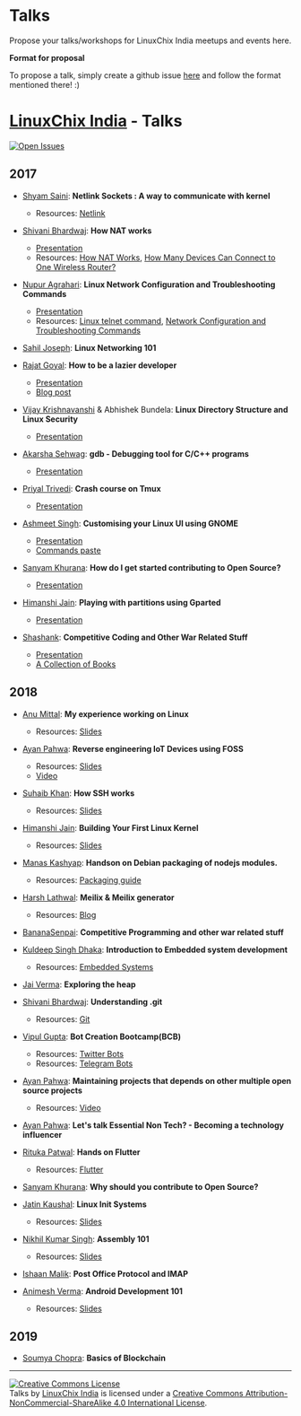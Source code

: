 # Talks


Propose your talks/workshops for LinuxChix India meetups and events here.


**Format for proposal**

To propose a talk, simply create a github issue [here][new-talk-proposal] and follow the format mentioned there! :)


[LinuxChix India] - Talks
=============
 [![Open Issues](https://img.shields.io/github/issues/linuxchixindia/talks.svg)](https://github.com/linuxchixindia/talks/issues?q=is%3Aopen+)


## 2017
* [Shyam Saini](https://github.com/mysticTot): **Netlink Sockets : A way to communicate with kernel**
	* Resources: [Netlink](https://en.wikipedia.org/wiki/Netlink)

* [Shivani Bhardwaj](https://github.com/shivan1b): **How NAT works**
	* [Presentation](http://slides.com/shivanibhardwaj/how-nat-works#/)
	* Resources: [How NAT Works](http://computer.howstuffworks.com/nat.htm), [How Many Devices Can Connect to One Wireless Router?](https://www.lifewire.com/how-many-devices-can-share-a-wifi-network-818298)
	
* [Nupur Agrahari](https://github.com/nupuragrahari): **Linux Network Configuration and Troubleshooting Commands**
	* [Presentation](https://docs.google.com/presentation/d/1bAXFgUSfaCpQ9Ce9bwLld7Yb5ySpBOSj9SxexNlMLzc/edit#slide=id.p)
	* Resources: [Linux telnet command](https://www.computerhope.com/unix/utelnet.htm), [Network Configuration and Troubleshooting Commands](https://www.tecmint.com/linux-network-configuration-and-troubleshooting-commands/)
	
* [Sahil Joseph](https://github.com/Warlord77): **Linux Networking 101**

* [Rajat Goyal](): **How to be a lazier developer**
	* [Presentation](http://slides.com/rajat404/shell_config)
	* [Blog post](https://medium.com/@rajat404/dev-setup-terminal-a0a3a23db47c)

* [Vijay Krishnavanshi](https://github.com/vijaykrishnavanshi) & Abhishek Bundela: **Linux Directory Structure and Linux Security**
	* [Presentation](http://slides.com/vijaykrishnavanshi/hello)

* [Akarsha Sehwag](https://github.com/aksh98): **gdb - Debugging tool for C/C++ programs**
	* [Presentation](https://github.com/LinuxChixIndia/talks/files/1062188/GNU.debugger.pdf)

* [Priyal Trivedi](https://github.com/Priyal-Trivedi): **Crash course on Tmux**
	* [Presentation](http://slides.com/priyaltrivedi-1/tmux-terminal-multiplexer#/)

* [Ashmeet Singh](https://github.com/meetsha): **Customising your Linux UI using GNOME**
	* [Presentation](https://drive.google.com/file/d/0Bzt1ZPbjYd_2enNfQjZGc0FSd2M/view?usp=sharing)
	* [Commands paste](https://pastebin.com/6nqSvWuZ)

* [Sanyam Khurana](http://www.sanyamkhurana.com/): **How do I get started contributing to Open Source?**
    * [Presentation](http://www.sanyamkhurana.com/presentations/foss/#/)

* [Himanshi Jain](https://github.com/HimanshiJain): **Playing with partitions using Gparted**
	* [Presentation](https://drive.google.com/open?id=1-uirLJ9HPTCvKoY-7Op1vZWaZPlKb8JxQLwWfy-yL_c)

* [Shashank](https://github.com/lbsrex): **Competitive Coding and Other War Related Stuff**
	* [Presentation](https://drive.google.com/open?id=1P9GNGPXcY1j3TNUfE56mve7kQsIn5ar90NsFyvkvPZ0)
	* [A Collection of Books](https://drive.google.com/open?id=0B1EkH2evW0JORVNPVVVDMm0wOUU)
## 2018
* [Anu Mittal](https://github.com/anumittal): **My experience working on Linux**
	* Resources: [Slides](https://drive.google.com/file/d/0B9XiOPGG2l_vcTNNcEVhVjV1RnM/view)
* [Ayan Pahwa](https://github.com/iayanpahwa): **Reverse engineering IoT Devices using FOSS**
	* Resources: [Slides](https://www.slideshare.net/AyanPahwa1/reverse-engineering-iot-devices-86475004)	
	* [Video](https://www.youtube.com/watch?v=g1_8cY--fIM)
* [Suhaib Khan](https://github.com/suheb): **How SSH works**
	* Resources: [Slides](https://drive.google.com/file/d/0B52KsQVy2Z4TZ1dxdVdrck9Eanc/view)	
	
* [Himanshi Jain](https://github.com/mysticTot): **Building Your First Linux Kernel**
	* Resources: [Slides](https://docs.google.com/presentation/d/1LF5wu4Mu9Zuj-FtPzj_Zxd75KHzJZUxQxC5GUQZ0RFw/edit?usp=sharing)
* [Manas Kashyap](https://github.com/Manas-kashyap): **Handson on Debian packaging of nodejs modules.**
	* Resources: [Packaging guide](https://github.com/linuxchixin/talks/files/1691623/Debian_packaging.pdf)
* [Harsh Lathwal](https://github.com/xeon-zolt ): **Meilix & Meilix generator**
	* Resources: [Blog](http://blog.fossasia.org/author/xeon-zolt)
* [BananaSenpai](https://github.com/BananaSenpai): **Competitive Programming and other war related stuff**
* [Kuldeep Singh Dhaka](https://github.com/kuldeepdhaka): **Introduction to Embedded system development**
	* Resources: [Embedded Systems](https://en.wikipedia.org/wiki/Embedded_system)
* [Jai Verma](https://github.com/jaiverma): **Exploring the heap**
* [Shivani Bhardwaj](https://github.com/shivan1b): **Understanding .git**
	* Resources: [Git](https://medium.freecodecamp.org/understanding-git-for-real-by-exploring-the-git-directory-1e079c15b807)
* [Vipul Gupta](https://github.com/kuldeepdhaka): **Bot Creation Bootcamp(BCB)**
	* Resources: [Twitter Bots](https://slides.com/vipulgupta2048/2itterbots)	
	* Resources: [Telegram Bots](https://slides.com/realslimshanky/tbotpython)
* [Ayan Pahwa](https://github.com/iayanpahwa): **Maintaining projects that depends on other multiple open source projects**
	* Resources: [Video](https://www.youtube.com/watch?v=a_Ua0I9KVwY)	
* [Ayan Pahwa](https://github.com/iayanpahwa): **Let's talk Essential Non Tech? - Becoming a technology influencer**
* [Rituka Patwal](https://github.com/iamPo21): **Hands on Flutter**
	* Resources: [Flutter](https://flutter.io/docs/get-started/install)	
* [Sanyam Khurana](https://github.com/CuriousLearner): **Why should you contribute to Open Source?**
* [Jatin Kaushal](https://github.com/iamPo21): **Linux Init Systems**
	* Resources: [Slides](https://v2.overleaf.com/read/cpwrysqyvjqc)	
* [Nikhil  Kumar Singh](https://github.com/nk521): **Assembly 101**
	* Resources: [Slides](https://nk521.github.io/asm/#/)
* [Ishaan Malik](https://github.com/Ishaan28malik ): **Post Office Protocol and IMAP**
	
* [Animesh Verma](https://github.com/AniVerma17 ): **Android Development 101**
	* Resources: [Slides](https://docs.google.com/presentation/d/14jwQCMKQyDTt-AQwVX1xek4QAbJwLezIgfPRC-otCxY/edit)		
## 2019
* [Soumya Chopra](https://github.com/Soumya0803): **Basics of Blockchain**

[LinuxChix India]: https://india.linuxchix.org/
[new-talk-proposal]: https://github.com/LinuxChixIndia/talks/issues/new

---

<a rel="license" href="http://creativecommons.org/licenses/by-nc-sa/4.0/"><img alt="Creative Commons License" style="border-width:0" src="https://i.creativecommons.org/l/by-nc-sa/4.0/88x31.png" /></a><br /><span xmlns:dct="http://purl.org/dc/terms/" href="http://purl.org/dc/dcmitype/MovingImage" property="dct:title" rel="dct:type">Talks</span> by <a xmlns:cc="http://creativecommons.org/ns#" href="https://india.linuxchix.org" property="cc:attributionName" rel="cc:attributionURL">LinuxChix India</a> is licensed under a <a rel="license" href="http://creativecommons.org/licenses/by-nc-sa/4.0/">Creative Commons Attribution-NonCommercial-ShareAlike 4.0 International License</a>.
